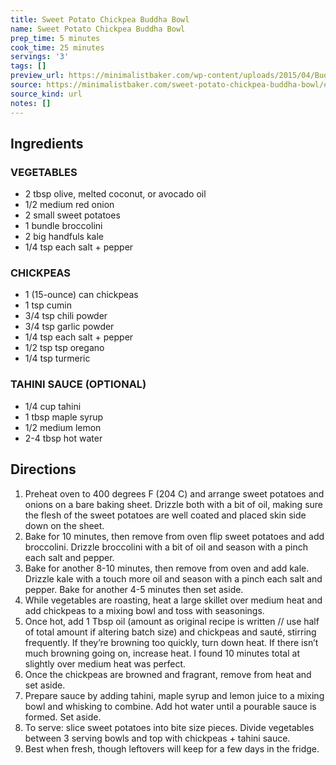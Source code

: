 ```yaml
---
title: Sweet Potato Chickpea Buddha Bowl
name: Sweet Potato Chickpea Buddha Bowl
prep_time: 5 minutes
cook_time: 25 minutes
servings: '3'
tags: []
preview_url: https://minimalistbaker.com/wp-content/uploads/2015/04/Buddha-Bowls-SQUARE-200x200.jpg
source: https://minimalistbaker.com/sweet-potato-chickpea-buddha-bowl/#wprm-recipe-container-35619
source_kind: url
notes: []
---
```


## Ingredients
### VEGETABLES
- 2 tbsp olive, melted coconut, or avocado oil
- 1/2 medium red onion
- 2 small sweet potatoes
- 1 bundle broccolini
- 2 big handfuls kale
- 1/4 tsp each salt + pepper

### CHICKPEAS
- 1 (15-ounce) can chickpeas
- 1 tsp cumin
- 3/4 tsp chili powder
- 3/4 tsp garlic powder
- 1/4 tsp each salt + pepper
- 1/2 tsp tsp oregano
- 1/4 tsp turmeric

### TAHINI SAUCE (OPTIONAL)
- 1/4 cup tahini
- 1 tbsp maple syrup
- 1/2 medium lemon
- 2-4 tbsp hot water


## Directions
1. Preheat oven to 400 degrees F (204 C) and arrange sweet potatoes and onions on a bare baking sheet. Drizzle both with a bit of oil, making sure the flesh of the sweet potatoes are well coated and placed skin side down on the sheet.
2. Bake for 10 minutes, then remove from oven flip sweet potatoes and add broccolini. Drizzle broccolini with a bit of oil and season with a pinch each salt and pepper.
3. Bake for another 8-10 minutes, then remove from oven and add kale. Drizzle kale with a touch more oil and season with a pinch each salt and pepper. Bake for another 4-5 minutes then set aside.
4. While vegetables are roasting, heat a large skillet over medium heat and add chickpeas to a mixing bowl and toss with seasonings.
5. Once hot, add 1 Tbsp oil (amount as original recipe is written // use half of total amount if altering batch size) and chickpeas and sauté, stirring frequently. If they’re browning too quickly, turn down heat. If there isn’t much browning going on, increase heat. I found 10 minutes total at slightly over medium heat was perfect.
6. Once the chickpeas are browned and fragrant, remove from heat and set aside.
7. Prepare sauce by adding tahini, maple syrup and lemon juice to a mixing bowl and whisking to combine. Add hot water until a pourable sauce is formed. Set aside.
8. To serve: slice sweet potatoes into bite size pieces. Divide vegetables between 3 serving bowls and top with chickpeas + tahini sauce.
9. Best when fresh, though leftovers will keep for a few days in the fridge.
